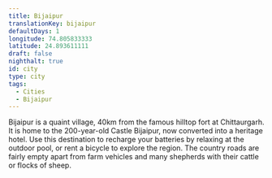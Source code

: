 ```yaml
---
title: Bijaipur
translationKey: bijaipur
defaultDays: 1
longitude: 74.805833333
latitude: 24.893611111
draft: false
nighthalt: true
id: city
type: city
tags:
  - Cities
  - Bijaipur
---
```

Bijaipur is a quaint village, 40km from the famous hilltop fort at Chittaurgarh. It is home to the 200-year-old Castle Bijaipur, now converted into a heritage hotel. Use this destination to recharge your batteries by relaxing at the outdoor pool, or rent a bicycle to explore the region. The country roads are fairly empty apart from farm vehicles and many shepherds with their cattle or flocks of sheep.